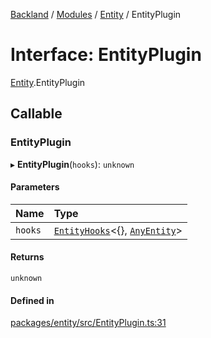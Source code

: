 [Backland](../README.md) / [Modules](../modules.md) / [Entity](../modules/Entity.md) / EntityPlugin

# Interface: EntityPlugin

[Entity](../modules/Entity.md).EntityPlugin

## Callable

### EntityPlugin

▸ **EntityPlugin**(`hooks`): `unknown`

#### Parameters

| Name | Type |
| :------ | :------ |
| `hooks` | [`EntityHooks`](../modules/Entity.md#entityhooks)<{}, [`AnyEntity`](../modules/Entity.md#anyentity)\> |

#### Returns

`unknown`

#### Defined in

[packages/entity/src/EntityPlugin.ts:31](https://github.com/antoniopresto/darch/blob/c5cd1c8/packages/entity/src/EntityPlugin.ts#L31)
